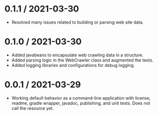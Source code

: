 0.1.1 / 2021-03-30
==================

  * Resolved many issues related to building or parsing web site data.

0.1.0 / 2021-03-30
==================

  * Added javabeans to encapsulate web crawling data in a structure.
  * Added parsing logic in the WebCrawler class and augmented the tests.
  * Added logging libraries and configurations for debug logging.

0.0.1 / 2021-03-29
==================

  * Working default behavior as a command-line application with license, readme, gradle wrapper, javadoc, publishing, and unit tests. Does not call the resource yet.


